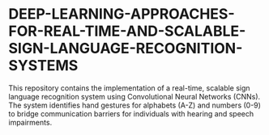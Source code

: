 # DEEP-LEARNING-APPROACHES-FOR-REAL-TIME-AND-SCALABLE-SIGN-LANGUAGE-RECOGNITION-SYSTEMS
This repository contains the implementation of a real-time, scalable sign language recognition system using Convolutional Neural Networks (CNNs). The system identifies hand gestures for alphabets (A-Z) and numbers (0-9) to bridge communication barriers for individuals with hearing and speech impairments.
